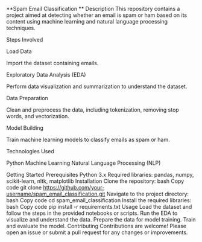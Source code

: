 **Spam Email Classification
**
Description
This repository contains a project aimed at detecting whether an email is spam or ham based on its content using machine learning and natural language processing techniques.

Steps Involved

Load Data

Import the dataset containing emails.

Exploratory Data Analysis (EDA)

Perform data visualization and summarization to understand the dataset.

Data Preparation

Clean and preprocess the data, including tokenization, removing stop words, and vectorization.

Model Building

Train machine learning models to classify emails as spam or ham.

Technologies Used

Python
Machine Learning
Natural Language Processing (NLP)

Getting Started
Prerequisites
Python 3.x
Required libraries: pandas, numpy, scikit-learn, nltk, matplotlib
Installation
Clone the repository:
bash
Copy code
git clone https://github.com/your-username/spam_email_classification.git
Navigate to the project directory:
bash
Copy code
cd spam_email_classification
Install the required libraries:
bash
Copy code
pip install -r requirements.txt
Usage
Load the dataset and follow the steps in the provided notebooks or scripts.
Run the EDA to visualize and understand the data.
Prepare the data for model training.
Train and evaluate the model.
Contributing
Contributions are welcome! Please open an issue or submit a pull request for any changes or improvements.

